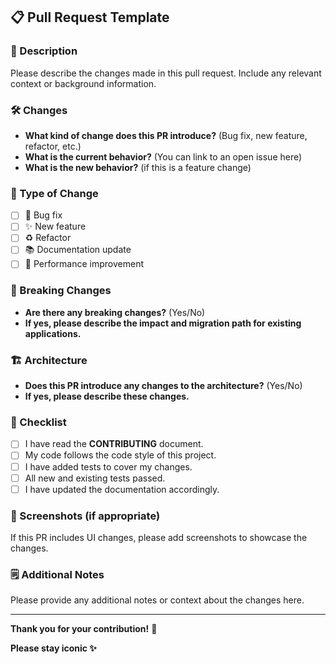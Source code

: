 ## 📋 Pull Request Template

### 🚀 Description
Please describe the changes made in this pull request. Include any relevant context or background information.

### 🛠️ Changes
- **What kind of change does this PR introduce?** (Bug fix, new feature, refactor, etc.)
- **What is the current behavior?** (You can link to an open issue here)
- **What is the new behavior?** (if this is a feature change)

### 🧩 Type of Change
- [ ] 🐛 Bug fix
- [ ] ✨ New feature
- [ ] ♻️ Refactor
- [ ] 📚 Documentation update
- [ ] 🚀 Performance improvement

### 🛑 Breaking Changes
- **Are there any breaking changes?** (Yes/No)
- **If yes, please describe the impact and migration path for existing applications.**

### 🏗️ Architecture
- **Does this PR introduce any changes to the architecture?** (Yes/No)
- **If yes, please describe these changes.**

### 📝 Checklist
- [ ] I have read the **CONTRIBUTING** document.
- [ ] My code follows the code style of this project.
- [ ] I have added tests to cover my changes.
- [ ] All new and existing tests passed.
- [ ] I have updated the documentation accordingly.

### 📸 Screenshots (if appropriate)
If this PR includes UI changes, please add screenshots to showcase the changes.

### 🗒️ Additional Notes
Please provide any additional notes or context about the changes here.

---

**Thank you for your contribution!** 🎉

**Please stay iconic ✨**